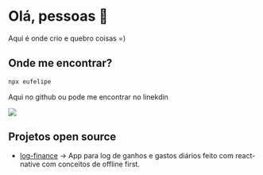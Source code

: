 # Olá, pessoas 👋

Aqui é onde crio e quebro coisas =)

## Onde me encontrar?

```bash
npx eufelipe
```

Aqui no github ou pode me encontrar no linekdin

<a href="https://www.linkedin.com/in/eufelipe/" target="_blank"><img src="https://img.shields.io/badge/-Felipe%20Rosas-blue?style=flat-square&logo=Linkedin&logoColor=white"/></a>

## Projetos open source

- [log-finance](https://github.com/eufelipe/log-finance-react-native) -> App para log de ganhos e gastos diários feito com react-native com conceitos de offline first.

